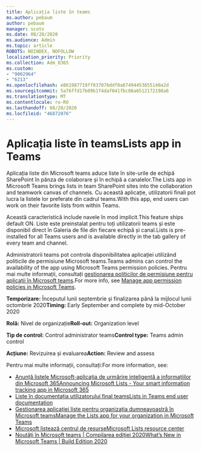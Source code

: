```yaml
---
title: Aplicația liste în teams
ms.author: pebaum
author: pebaum
manager: scotv
ms.date: 08/20/2020
ms.audience: Admin
ms.topic: article
ROBOTS: NOINDEX, NOFOLLOW
localization_priority: Priority
ms.collection: Adm_O365
ms.custom:
- "9002964"
- "6213"
ms.openlocfilehash: e861987719ff037076ddf8a87494453855140a2d
ms.sourcegitcommit: 5a76ffd17b09b1f4daf041fbc08a6512172198a6
ms.translationtype: MT
ms.contentlocale: ro-RO
ms.lasthandoff: 08/20/2020
ms.locfileid: "46872076"
---
```

# <a name="lists-app-in-teams"></a><span data-ttu-id="ad09d-102">Aplicația liste în teams</span><span class="sxs-lookup"><span data-stu-id="ad09d-102">Lists app in Teams</span></span>

<span data-ttu-id="ad09d-103">Aplicația liste din Microsoft teams aduce liste în site-urile de echipă SharePoint în pânza de colaborare și în echipă a canalelor.</span><span class="sxs-lookup"><span data-stu-id="ad09d-103">The Lists app in Microsoft Teams brings lists in team SharePoint sites into the collaboration and teamwork canvas of channels.</span></span> <span data-ttu-id="ad09d-104">Cu această aplicație, utilizatorii finali pot lucra la listele lor preferate din cadrul teams.</span><span class="sxs-lookup"><span data-stu-id="ad09d-104">With this app, end users can work on their favorite lists from within Teams.</span></span>  

<span data-ttu-id="ad09d-105">Această caracteristică include navele în mod implicit.</span><span class="sxs-lookup"><span data-stu-id="ad09d-105">This feature ships default ON.</span></span> <span data-ttu-id="ad09d-106">Liste este preinstalat pentru toți utilizatorii teams și este disponibil direct în Galeria de file din fiecare echipă și canal.</span><span class="sxs-lookup"><span data-stu-id="ad09d-106">Lists is pre-installed for all Teams users and is available directly in the tab gallery of every team and channel.</span></span>  

<span data-ttu-id="ad09d-107">Administratorii teams pot controla disponibilitatea aplicației utilizând politicile de permisiune Microsoft teams.</span><span class="sxs-lookup"><span data-stu-id="ad09d-107">Teams admins can control the availability of the app using Microsoft Teams permission policies.</span></span> <span data-ttu-id="ad09d-108">Pentru mai multe informații, consultați [gestionarea politicilor de permisiune pentru aplicații în Microsoft teams](https://docs.microsoft.com/microsoftteams/teams-app-permission-policies).</span><span class="sxs-lookup"><span data-stu-id="ad09d-108">For more info, see [Manage app permission policies in Microsoft Teams](https://docs.microsoft.com/microsoftteams/teams-app-permission-policies).</span></span>

<span data-ttu-id="ad09d-109">**Temporizare:** Începutul lunii septembrie și finalizarea până la mijlocul lunii octombrie 2020</span><span class="sxs-lookup"><span data-stu-id="ad09d-109">**Timing:** Early September and complete by mid-October 2020</span></span>  

<span data-ttu-id="ad09d-110">**Rolă:** Nivel de organizație</span><span class="sxs-lookup"><span data-stu-id="ad09d-110">**Roll-out:** Organization level</span></span>  

<span data-ttu-id="ad09d-111">**Tip de control:**  Control administrator teams</span><span class="sxs-lookup"><span data-stu-id="ad09d-111">**Control type:**  Teams admin control</span></span>  

<span data-ttu-id="ad09d-112">**Acțiune:**  Revizuirea și evaluarea</span><span class="sxs-lookup"><span data-stu-id="ad09d-112">**Action:**  Review and assess</span></span>

<span data-ttu-id="ad09d-113">Pentru mai multe informații, consultați:</span><span class="sxs-lookup"><span data-stu-id="ad09d-113">For more information, see:</span></span> 

- [<span data-ttu-id="ad09d-114">Anunță listele Microsoft-aplicația de urmărire inteligentă a informațiilor din Microsoft 365</span><span class="sxs-lookup"><span data-stu-id="ad09d-114">Announcing Microsoft Lists - Your smart information tracking app in Microsoft 365</span></span>](https://techcommunity.microsoft.com/t5/microsoft-365-blog/announcing-microsoft-lists-your-smart-information-tracking-app/ba-p/1372233)
- [<span data-ttu-id="ad09d-115">Liste în documentația utilizatorului final teams</span><span class="sxs-lookup"><span data-stu-id="ad09d-115">Lists in Teams end user documentation</span></span>](https://support.microsoft.com/office/get-started-with-lists-in-microsoft-taeams-c971e46b-b36c-491b-9c35-efeddd0297db)
- [<span data-ttu-id="ad09d-116">Gestionarea aplicației liste pentru organizația dumneavoastră în Microsoft teams</span><span class="sxs-lookup"><span data-stu-id="ad09d-116">Manage the Lists app for your organization in Microsoft Teams</span></span>](https://docs.microsoft.com/microsoftteams/manage-lists-app)
- [<span data-ttu-id="ad09d-117">Microsoft listează centrul de resurse</span><span class="sxs-lookup"><span data-stu-id="ad09d-117">Microsoft Lists resource center</span></span>](https://aka.ms/MSLists)
- [<span data-ttu-id="ad09d-118">Noutăți în Microsoft teams | Compilarea ediției 2020</span><span class="sxs-lookup"><span data-stu-id="ad09d-118">What’s New in Microsoft Teams | Build Edition 2020</span></span>](https://techcommunity.microsoft.com/t5/microsoft-teams-blog/what-s-new-in-microsoft-teams-build-edition-2020/ba-p/1394224)